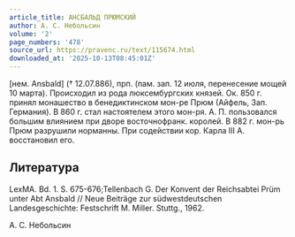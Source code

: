 ```yaml
---
article_title: АНСБАЛЬД ПРЮМСКИЙ
author: А. С. Небольсин
volume: '2'
page_numbers: '478'
source_url: https://pravenc.ru/text/115674.html
downloaded_at: '2025-10-13T08:45:01Z'
---
```


[нем. Ansbald] († 12.07.886), прп. (пам. зап. 12 июля, перенесение мощей 10 марта). Происходил из рода люксембургских князей. Ок. 850 г. принял монашество в бенедиктинском мон-ре Прюм (Айфель, Зап. Германия). В 860 г. стал настоятелем этого мон-ря. А. П. пользовался большим влиянием при дворе восточнофранк. королей. В 882 г. мон-рь Прюм разрушили норманны. При содействии кор. Карла III А. восстановил его.

## Литература

LexMA. Bd. 1. S. 675-676;Tellenbach G. Der Konvent der Reichsabtei Prüm unter Abt Ansbald // Neue Beiträge zur südwestdeutschen Landesgeschichte: Festschrift M. Miller. Stuttg., 1962.

А. С. Небольсин

